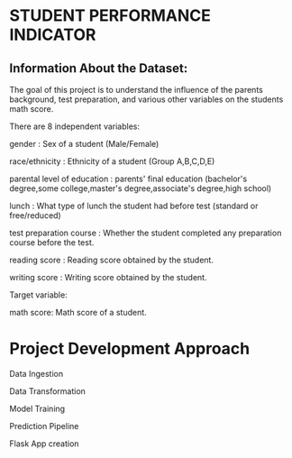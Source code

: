 # STUDENT PERFORMANCE INDICATOR

## Information About the Dataset:
 The goal of this project is to understand the influence of the parents background, test preparation, and various other variables on the students math score.

There are 8 independent variables:

gender : Sex of a student (Male/Female)

race/ethnicity : Ethnicity of a student (Group A,B,C,D,E)

parental level of education : parents' final education (bachelor's degree,some college,master's degree,associate's degree,high school)

lunch : What type of lunch the student had before test (standard or free/reduced)

test preparation course : Whether the student completed any preparation course before the test.

reading score : Reading score obtained by the student.

writing score : Writing score obtained by the student.

 Target variable:

math score: Math score of a student.



# Project Development Approach

Data Ingestion 

Data Transformation
 
Model Training 

Prediction Pipeline 


Flask App creation 

